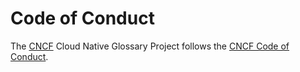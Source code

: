 # Code of Conduct

The [CNCF](https://www.cncf.io/) Cloud Native Glossary Project follows the [CNCF Code of Conduct](https://github.com/cncf/foundation/blob/master/code-of-conduct.md).
